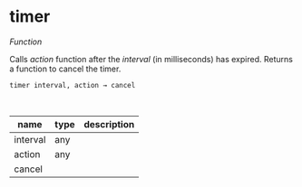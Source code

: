 # timer

_Function_

Calls _action_ function after the _interval_ (in milliseconds) has expired. Returns a function to cancel the timer.

<pre><code>timer interval, action &rarr; cancel</code></pre>
<br>

| name | type | description |
|------|------|-------------|
|interval|any||
|action|any||
|cancel|||


